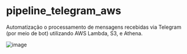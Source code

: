 # pipeline_telegram_aws
 Automatização o processamento de mensagens recebidas via Telegram (por meio de bot) utilizando AWS Lambda, S3, e Athena.

![image](https://github.com/user-attachments/assets/044249e5-3d66-4dca-82ba-a389f183bf66)
